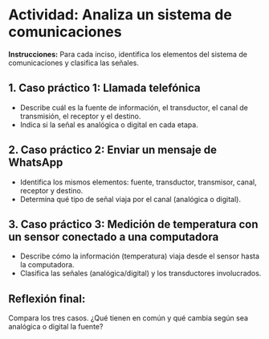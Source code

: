 # Actividad: Analiza un sistema de comunicaciones  
**Instrucciones:** Para cada inciso, identifica los elementos del sistema de comunicaciones y clasifica las señales.  
## 1. Caso práctico 1: Llamada telefónica  
  - Describe cuál es la fuente de información, el transductor, el canal de transmisión, el receptor y el destino.  
  - Indica si la señal es analógica o digital en cada etapa.  
## 2. Caso práctico 2: Enviar un mensaje de WhatsApp
  - Identifica los mismos elementos: fuente, transductor, transmisor, canal, receptor y destino.  
  - Determina qué tipo de señal viaja por el canal (analógica o digital).  
## 3. Caso práctico 3: Medición de temperatura con un sensor conectado a una computadora  
  - Describe cómo la información (temperatura) viaja desde el sensor hasta la computadora.  
  - Clasifica las señales (analógica/digital) y los transductores involucrados.  

## Reflexión final:  
Compara los tres casos. ¿Qué tienen en común y qué cambia según sea analógica o digital la fuente?
